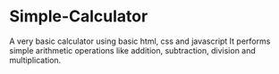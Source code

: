 # Simple-Calculator
A very basic calculator using basic html, css and javascript
It performs simple arithmetic operations like addition, subtraction, division and multiplication.
